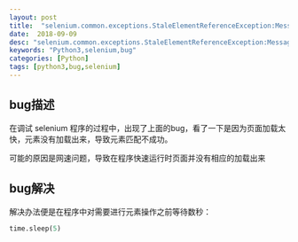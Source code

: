 ```yaml
---
layout: post
title:  "selenium.common.exceptions.StaleElementReferenceException:Message: stale element reference: element is not attached to the page document"
date:  2018-09-09
desc: "selenium.common.exceptions.StaleElementReferenceException:Message: stale element reference: element is not attached to the page document"
keywords: "Python3,selenium,bug"
categories: [Python]
tags: [python3,bug,selenium]
---
```

## bug描述

在调试 selenium 程序的过程中，出现了上面的bug，看了一下是因为页面加载太快，元素没有加载出来，导致元素匹配不成功。

可能的原因是网速问题，导致在程序快速运行时页面并没有相应的加载出来

## bug解决

解决办法便是在程序中对需要进行元素操作之前等待数秒：

```python
time.sleep(5)
```